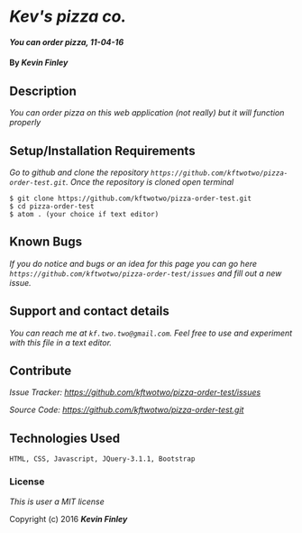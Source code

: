 # _Kev's pizza co._

#### _You can order pizza, 11-04-16_

#### By _**Kevin Finley**_

## Description

_You can order pizza on this web application (not really) but it will function properly_

## Setup/Installation Requirements

_Go to github and clone the repository `https://github.com/kftwotwo/pizza-order-test.git`.  Once the repository is cloned open terminal_

```
$ git clone https://github.com/kftwotwo/pizza-order-test.git
$ cd pizza-order-test
$ atom . (your choice if text editor)
```

## Known Bugs

_If you do notice and bugs or an idea for this page you can go here `https://github.com/kftwotwo/pizza-order-test/issues` and fill out a new issue._

## Support and contact details

_You can reach me at `kf.two.two@gmail.com`. Feel free to use and experiment with this file in a text editor._

## Contribute

_Issue Tracker: https://github.com/kftwotwo/pizza-order-test/issues_

_Source Code: https://github.com/kftwotwo/pizza-order-test.git_


## Technologies Used
```
HTML, CSS, Javascript, JQuery-3.1.1, Bootstrap
```
### License

*This is user a MIT license*

Copyright (c) 2016 **_Kevin Finley_**
